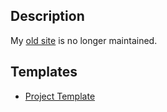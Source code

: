 ## Description

My [old site](http://sak32009.com/) is no longer maintained.

## Templates

* [Project Template](https://sak32009.github.io/projects/project-template/)
